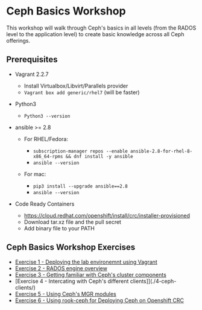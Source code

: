# Ceph Basics Workshop

This workshop will walk through Ceph's basics in all levels (from the RADOS level to the application level) to create basic knowledge across all Ceph offerings.

## Prerequisites

* Vagrant 2.2.7
  * Install Virtualbox/Libvirt/Parallels provider
  * `Vagrant box add generic/rhel7` (will be faster)

* Python3
  * `Python3 --version`

* ansible >= 2.8
  * For RHEL/Fedora:
    * `subscription-manager repos --enable ansible-2.8-for-rhel-8-x86_64-rpms && dnf install -y ansible`
    * `ansible --version`

  * For mac:
    * `pip3 install --upgrade ansible==2.8`
    * `ansible --version`
  
* Code Ready Containers
  * https://cloud.redhat.com/openshift/install/crc/installer-provisioned
  * Download tar.xz file and the pull secret
  * Add binary file to your PATH


## Ceph Basics Workshop Exercises

- [Exercise 1 - Deploying the lab environemnt using Vagrant](./1-deploying-ceph-vagrant/)
- [Exercise 2 - RADOS engine overview](./2-ceph-rados-overview/)
- [Exercise 3 - Getting familiar with Ceph's cluster components](./3-cluster-components/)
- [Exercise 4 - Intercating with Ceph's different clients]](./4-ceph-clients/)
- [Exercise 5 - Using Ceph's MGR modules](./5-mgr-modules/)
- [Exercise 6 - Using rook-ceph for Deploying Ceph on Openshift CRC](./6-rook-ceph/)

